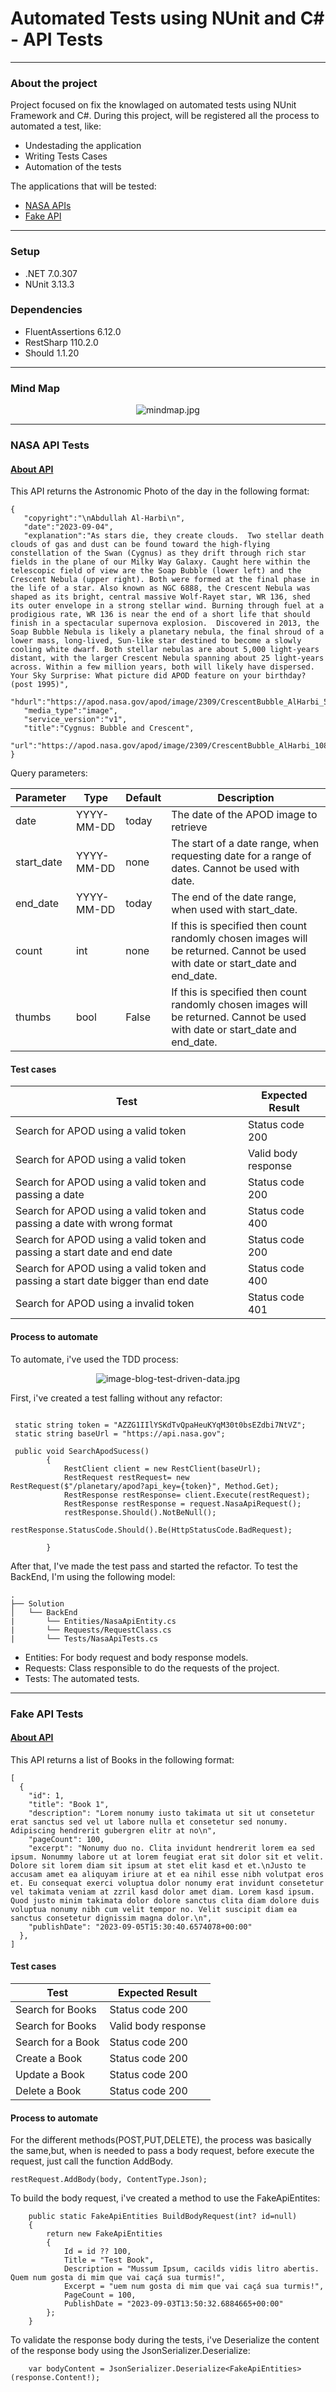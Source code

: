 # Automated Tests using NUnit and C# - API Tests
---

### About the project 
Project focused on fix the knowlaged on automated tests using NUnit Framework and C#. During this project, will be registered all the process to automated a test, like: 
- Undestading the application 
- Writing Tests Cases 
- Automation of the tests 

The applications that will be tested: 

- [NASA APIs](https://api.nasa.gov/) 
- [Fake API](https://fakerestapi.azurewebsites.net/index.html)

---
### Setup
- .NET 7.0.307
- NUnit 3.13.3


### Dependencies 
- FluentAssertions 6.12.0
- RestSharp 110.2.0
- Should 1.1.20 

---
### Mind Map

<div align="center"> 

   ![mindmap.jpg](images%2Fmindmap.jpg)

</div>

--- 

### NASA API Tests

#### [About API](https://api.nasa.gov/)
This API returns the Astronomic Photo of the day in the following format: 
``` 
{
   "copyright":"\nAbdullah Al-Harbi\n",
   "date":"2023-09-04",
   "explanation":"As stars die, they create clouds.  Two stellar death clouds of gas and dust can be found toward the high-flying constellation of the Swan (Cygnus) as they drift through rich star fields in the plane of our Milky Way Galaxy. Caught here within the telescopic field of view are the Soap Bubble (lower left) and the Crescent Nebula (upper right). Both were formed at the final phase in the life of a star. Also known as NGC 6888, the Crescent Nebula was shaped as its bright, central massive Wolf-Rayet star, WR 136, shed its outer envelope in a strong stellar wind. Burning through fuel at a prodigious rate, WR 136 is near the end of a short life that should finish in a spectacular supernova explosion.  Discovered in 2013, the Soap Bubble Nebula is likely a planetary nebula, the final shroud of a lower mass, long-lived, Sun-like star destined to become a slowly cooling white dwarf. Both stellar nebulas are about 5,000 light-years distant, with the larger Crescent Nebula spanning about 25 light-years across. Within a few million years, both will likely have dispersed.   Your Sky Surprise: What picture did APOD feature on your birthday? (post 1995)",
   "hdurl":"https://apod.nasa.gov/apod/image/2309/CrescentBubble_AlHarbi_5732.jpg",
   "media_type":"image",
   "service_version":"v1",
   "title":"Cygnus: Bubble and Crescent",
   "url":"https://apod.nasa.gov/apod/image/2309/CrescentBubble_AlHarbi_1080.jpg"
}
```
Query parameters:

|Parameter	|Type |	Default |	Description  |
| ------------- | ------------- |------------- | ------------- |
date|	YYYY-MM-DD	 |today	|The date of the APOD image to retrieve |
start_date|	YYYY-MM-DD |	none |	The start of a date range, when requesting date for a range of dates. Cannot be used with date. |
end_date |	YYYY-MM-DD	| today |	The end of the date range, when used with start_date. |
count |	int |	none |	If this is specified then count randomly chosen images will be returned. Cannot be used with date or start_date and end_date.|
thumbs |	bool	 |	False |	If this is specified then count randomly chosen images will be returned. Cannot be used with date or start_date and end_date.|


#### Test cases

| Test | Expected Result |
| ------------- |------------- |
| Search for APOD using a valid token  | Status code 200 |
| Search for APOD using a valid token  | Valid body response
| Search for APOD using a valid token and passing a date  | Status code 200
| Search for APOD using a valid token and passing a date with wrong format  | Status code 400
| Search for APOD using a valid token and passing a start date and end date  | Status code 200
| Search for APOD using a valid token and passing a start date bigger than end date  | Status code 400
| Search for APOD using a invalid token | Status code 401

#### Process to automate
To automate, i've used the TDD process:

<div align="center"> 

   ![image-blog-test-driven-data.jpg](images%2Fimage-blog-test-driven-data.jpg)
</div>

First, i've created a test falling without any refactor:
```
 
 static string token = "AZZG1IIlYSKdTvQpaHeuKYqM30t0bsEZdbi7NtVZ";
 static string baseUrl = "https://api.nasa.gov";
 
 public void SearchApodSucess()
        {
            RestClient client = new RestClient(baseUrl);
            RestRequest restRequest= new RestRequest($"/planetary/apod?api_key={token}", Method.Get);
            RestResponse restResponse= client.Execute(restRequest);
            RestResponse restResponse = request.NasaApiRequest();
            restResponse.Should().NotBeNull();
            restResponse.StatusCode.Should().Be(HttpStatusCode.BadRequest);

        }
```

After that, I've made the test pass and started the refactor. To test the BackEnd, I'm using the following model:
```
.
├── Solution
│   └── BackEnd
|       └── Entities/NasaApiEntity.cs
|       └── Requests/RequestClass.cs
|       └── Tests/NasaApiTests.cs  
```

- Entities: For body request and body response models. 
- Requests: Class responsible to do the requests of the project. 
- Tests: The automated tests. 

--- 
### Fake API Tests 

#### [About API](https://fakerestapi.azurewebsites.net/index.html)
This API returns a list of Books in the following format: 
``` 
[
  {
    "id": 1,
    "title": "Book 1",
    "description": "Lorem nonumy iusto takimata ut sit ut consetetur erat sanctus sed vel ut labore nulla et consetetur sed nonumy. Adipiscing hendrerit gubergren elitr at no\n",
    "pageCount": 100,
    "excerpt": "Nonumy duo no. Clita invidunt hendrerit lorem ea sed ipsum. Nonummy labore ut at lorem feugiat erat sit dolor sit et velit. Dolore sit lorem diam sit ipsum at stet elit kasd et et.\nJusto te accusam amet ea aliquyam iriure at et ea nihil esse nibh volutpat eros et. Eu consequat exerci voluptua dolor nonumy erat invidunt consetetur vel takimata veniam at zzril kasd dolor amet diam. Lorem kasd ipsum. Quod justo minim takimata dolor dolore sanctus clita diam dolore duis voluptua nonumy nibh cum velit tempor no. Velit suscipit diam ea sanctus consetetur dignissim magna dolor.\n",
    "publishDate": "2023-09-05T15:30:40.6574078+00:00"
  },
]
```

#### Test cases

| Test | Expected Result |
| ------------- |------------- |
| Search for Books  | Status code 200 |
| Search for Books  | Valid body response
| Search for a  Book  | Status code 200
| Create a Book  | Status code 200
| Update a Book  | Status code 200
| Delete a Book  | Status code 200

#### Process to automate

For the different methods(POST,PUT,DELETE), the process was basically the same,but, when is needed to pass a body request, before execute the request, just call the function AddBody. 

```
restRequest.AddBody(body, ContentType.Json);

```

To build the body request, i've created a method to use the FakeApiEntites:

```
    public static FakeApiEntities BuildBodyRequest(int? id=null)
    {
        return new FakeApiEntities
        {
            Id = id ?? 100,
            Title = "Test Book",
            Description = "Mussum Ipsum, cacilds vidis litro abertis.  Quem num gosta di mim que vai caçá sua turmis!",
            Excerpt = "uem num gosta di mim que vai caçá sua turmis!",
            PageCount = 100,
            PublishDate = "2023-09-03T13:50:32.6884665+00:00"
        };
    }

```

To validate the response body during the tests, i've Deserialize the content of the response body using the JsonSerializer.Deserialize:

```
    var bodyContent = JsonSerializer.Deserialize<FakeApiEntities>(response.Content!);

```
